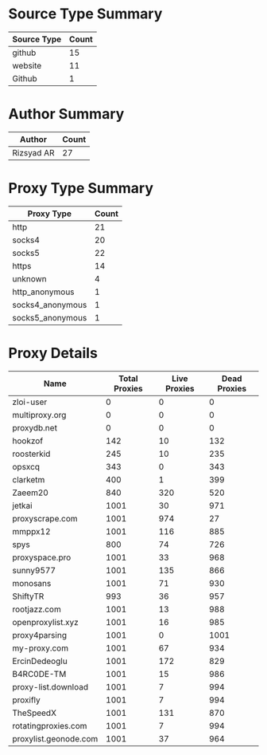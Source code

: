 # Source Type Summary

| Source Type | Count |
|-------------|-------|
| github | 15 |
| website | 11 |
| Github | 1 |


# Author Summary

| Author | Count |
|--------|-------|
| Rizsyad AR | 27 |


# Proxy Type Summary

| Proxy Type | Count |
|------------|-------|
| http | 21 |
| socks4 | 20 |
| socks5 | 22 |
| https | 14 |
| unknown | 4 |
| http_anonymous | 1 |
| socks4_anonymous | 1 |
| socks5_anonymous | 1 |


# Proxy Details

| Name | Total Proxies | Live Proxies | Dead Proxies |
|------|---------------|--------------|---------------|
| zloi-user | 0 | 0 | 0 |
| multiproxy.org | 0 | 0 | 0 |
| proxydb.net | 0 | 0 | 0 |
| hookzof | 142 | 10 | 132 |
| roosterkid | 245 | 10 | 235 |
| opsxcq | 343 | 0 | 343 |
| clarketm | 400 | 1 | 399 |
| Zaeem20 | 840 | 320 | 520 |
| jetkai | 1001 | 30 | 971 |
| proxyscrape.com | 1001 | 974 | 27 |
| mmppx12 | 1001 | 116 | 885 |
| spys | 800 | 74 | 726 |
| proxyspace.pro | 1001 | 33 | 968 |
| sunny9577 | 1001 | 135 | 866 |
| monosans | 1001 | 71 | 930 |
| ShiftyTR | 993 | 36 | 957 |
| rootjazz.com | 1001 | 13 | 988 |
| openproxylist.xyz | 1001 | 16 | 985 |
| proxy4parsing | 1001 | 0 | 1001 |
| my-proxy.com | 1001 | 67 | 934 |
| ErcinDedeoglu | 1001 | 172 | 829 |
| B4RC0DE-TM | 1001 | 15 | 986 |
| proxy-list.download | 1001 | 7 | 994 |
| proxifly | 1001 | 7 | 994 |
| TheSpeedX | 1001 | 131 | 870 |
| rotatingproxies.com | 1001 | 7 | 994 |
| proxylist.geonode.com | 1001 | 37 | 964 |
